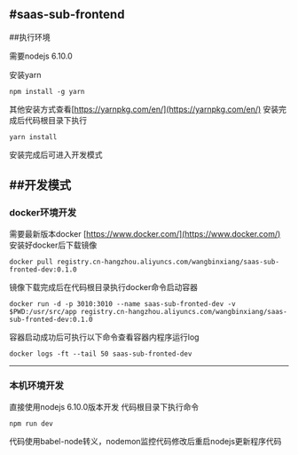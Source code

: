 #saas-sub-frontend 
---

##执行环境

需要nodejs 6.10.0

安装yarn 

    npm install -g yarn

其他安装方式查看[https://yarnpkg.com/en/](https://yarnpkg.com/en/)
安装完成后代码根目录下执行

    yarn install
安装完成后可进入开发模式

##开发模式
---
### docker环境开发
需要最新版本docker  [https://www.docker.com/](https://www.docker.com/)
安装好docker后下载镜像 

    docker pull registry.cn-hangzhou.aliyuncs.com/wangbinxiang/saas-sub-fronted-dev:0.1.0
    
镜像下载完成后在代码根目录执行docker命令启动容器

    docker run -d -p 3010:3010 --name saas-sub-fronted-dev -v $PWD:/usr/src/app registry.cn-hangzhou.aliyuncs.com/wangbinxiang/saas-sub-fronted-dev:0.1.0

容器启动成功后可执行以下命令查看容器内程序运行log

    docker logs -ft --tail 50 saas-sub-fronted-dev

---

### 本机环境开发
直接使用nodejs 6.10.0版本开发
代码根目录下执行命令

    npm run dev
代码使用babel-node转义，nodemon监控代码修改后重启nodejs更新程序代码